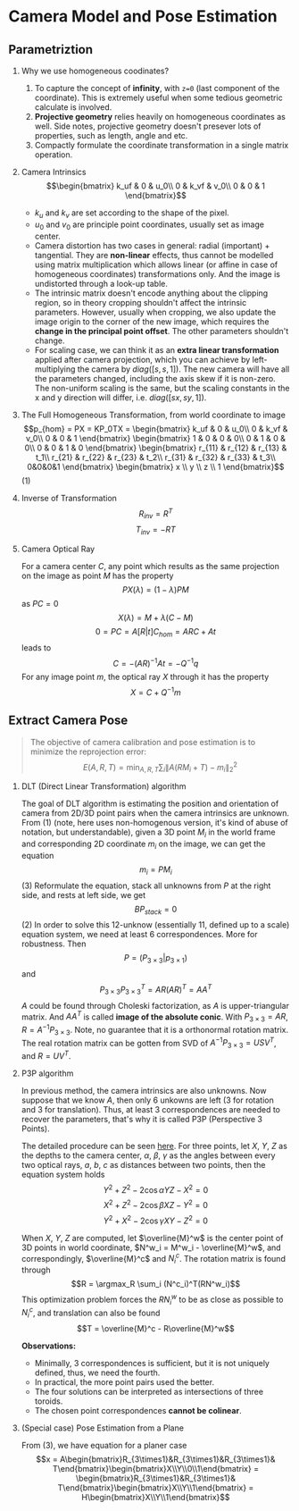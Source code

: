# Camera Model and Pose Estimation

## Parametriztion
1. Why we use homogeneous coodinates?  
    1. To capture the concept of **infinity**, with `z=0` (last component of the coordinate). This is extremely useful when some tedious geometric calculate is involved.
    2. **Projective geometry** relies heavily on homogeneous coordinates as well. Side notes, projective geometry doesn't presever lots of properties, such as length, angle and etc.
    3. Compactly formulate the coordinate transformation in a single matrix operation.

2. Camera Intrinsics
    $$\begin{bmatrix}
    k_uf & 0 & u_0\\
    0 & k_vf & v_0\\
    0 & 0 & 1
    \end{bmatrix}$$ 
    * $k_u$ and $k_v$ are set according to the shape of the pixel.
    * $u_0$ and $v_0$ are principle point coordinates, usually set as image center. 
    * Camera distortion has two cases in general: radial (important) + tangential. They are **non-linear** effects, thus cannot be modelled using matrix multiplication which allows linear (or affine in case of homogeneous coordinates) transformations only. And the image is undistorted through a look-up table.
    * The intrinsic matrix doesn't encode anything about the clipping region, so in theory cropping shouldn't affect the intrinsic parameters. However, usually when cropping, we also update the image origin to the corner of the new image, which requires the **change in the principal point offset**. The other parameters shouldn't change.
    * For scaling case, we can think it as an **extra linear transformation** applied after camera projection, which you can achieve by left-multiplying the camera by $diag([s,s,1])$. The new camera will have all the parameters changed, including the axis skew if it is non-zero. The non-uniform scaling is the same, but the scaling constants in the x and y direction will differ, i.e. $diag([sx, sy, 1])$.

3. The Full Homogeneous Transformation, from world coordinate to image 
    $$p_{hom} = PX = KP_0TX = \begin{bmatrix}
    k_uf & 0 & u_0\\
    0 & k_vf & v_0\\
    0 & 0 & 1
    \end{bmatrix} \begin{bmatrix}
    1 & 0 & 0 & 0\\
    0 & 1 & 0 & 0\\
    0 & 0 & 1 & 0
    \end{bmatrix} \begin{bmatrix}
    r_{11} & r_{12} & r_{13} & t_1\\
    r_{21} & r_{22} & r_{23} & t_2\\
    r_{31} & r_{32} & r_{33} & t_3\\
    0&0&0&1
    \end{bmatrix} \begin{bmatrix}
        x \\ y \\ z \\ 1 
    \end{bmatrix}$$ (1)

4. Inverse of Transformation
   $$R_{inv} = R^T$$ 
   $$T_{inv} = -RT$$

5. Camera Optical Ray

    For a camera center $C$, any point which results as the same projection on the image as point $M$ has the property 
    $$PX(\lambda) = (1 - \lambda)PM$$ 
    as $PC = 0$
    $$X(\lambda) = M + \lambda(C - M)$$
    $$0 = PC = A[R|t]C_{hom} = ARC + At$$
    leads to 
    $$C = -(AR)^{-1}At = -Q^{-1}q$$
    For any image point $m$, the optical ray $X$ through it has the property
    $$X = C + Q^{-1}m$$

## Extract Camera Pose

 > The objective of camera calibration and pose estimation is to minimize the reprojection error:
 > $$E(A, R, T) = \min_{A, R, T}\sum_i\lVert A(RM_i + T) -m_i \rVert_2^2$$

1. DLT (Direct Linear Transformation) algorithm
   
   The goal of DLT algorithm is estimating the position and orientation of camera from 2D/3D point pairs when the camera intrinsics are unknown.
   From (1) (note, here uses non-homogenous version, it's kind of abuse of notation, but understandable), given a 3D point $M_i$ in the world frame and corresponding 2D coordinate $m_i$ on the image, we can get the equation
   $$m_i = PM_i$$(3)
   Reformulate the equation, stack all unknowns from $P$ at the right side, and rests at left side, we get
   $$BP_{stack} = 0$$ (2)
   In order to solve this 12-unknow (essentially 11, defined up to a scale) equation system, we need at least 6 correspondences. More for robustness. Then
   $$P = (P_{3\times3}|p_{3\times1})$$
   and 
   $$P_{3\times3}P_{3\times3}^T = AR(AR)^T = AA^T$$
   $A$ could be found through Choleski factorization, as $A$ is upper-triangular matrix. And $AA^T$ is called **image of the absolute conic**. With $P_{3\times3}=AR$, $R = A^{-1}P_{3\times3}$. Note, no guarantee that it is a orthonormal rotation matrix. The real rotation matrix can be gotten from SVD of $A^{-1}P_{3\times3} = USV^T$, and $R= UV^T$.


2. P3P algorithm

    In previous method, the camera intrinsics are also unknowns. Now suppose that we know $A$, then only 6 unkowns are left (3 for rotation and 3 for translation). Thus, at least 3 correspondences are needed to recover the parameters, that's why it is called P3P (Perspective 3 Points).

    The detailed procedure can be seen [here](https://www.wikiwand.com/en/Perspective-n-Point#/P3P). For three points, let $X$, $Y$, $Z$ as the depths to the camera center, $\alpha$, $\beta$, $\gamma$ as the angles between every two optical rays, $a$, $b$, $c$ as distances between two points, then the equation system holds
    $$Y^2 + Z^2 - 2\cos\alpha YZ - X^2 = 0$$
    $$X^2 + Z^2 - 2\cos\beta XZ - Y^2 = 0$$
    $$Y^2 + X^2 - 2\cos\gamma XY - Z^2 = 0$$

    When $X$, $Y$, $Z$ are computed, let $\overline{M}^w$ is the center point of 3D points in world coordinate, $N^w_i = M^w_i - \overline{M}^w$, and correspondingly, $\overline{M}^c$ and $N^c_i$. The rotation matrix is found through 
    $$R = \argmax_R \sum_i (N^c_i)^T(RN^w_i)$$
    This optimization problem forces the $RN^w_i$ to be as close as possible to $N^c_i$, and translation can also be found
    $$T = \overline{M}^c - R\overline{M}^w$$

    **Observations:**
    
    * Minimally, 3 correspondences is sufficient, but it is not uniquely defined, thus, we need the fourth.
    * In practical, the more point pairs used the better.
    * The four solutions can be interpreted as intersections of three toroids.
    * The chosen point correspondences **cannot be colinear**.

3. (Special case) Pose Estimation from a Plane
   
    From (3), we have equation for a planer case
    $$x = A\begin{bmatrix}R_{3\times1}&R_{3\times1}&R_{3\times1}& T\end{bmatrix}\begin{bmatrix}X\\Y\\0\\1\end{bmatrix} = 
    \begin{bmatrix}R_{3\times1}&R_{3\times1}& T\end{bmatrix}\begin{bmatrix}X\\Y\\1\end{bmatrix} 
    = H\begin{bmatrix}X\\Y\\1\end{bmatrix}$$